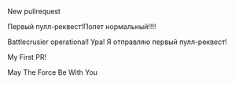 New pullrequest

Первый пулл-реквест!Полет нормальный!!!!

Battlecrusier operational! Ура! Я отправляю первый пулл-реквест!

My First PR!

May The Force Be With You
